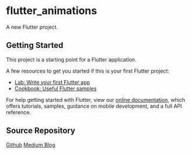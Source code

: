 # flutter_animations

A new Flutter project.

## Getting Started

This project is a starting point for a Flutter application.

A few resources to get you started if this is your first Flutter project:

- [Lab: Write your first Flutter app](https://flutter.dev/docs/get-started/codelab)
- [Cookbook: Useful Flutter samples](https://flutter.dev/docs/cookbook)

For help getting started with Flutter, view our
[online documentation](https://flutter.dev/docs), which offers tutorials,
samples, guidance on mobile development, and a full API reference.

## Source Repository
[Github](https://github.com/cornetthomas/flutter_animation_tests)
[Medium Blog](https://medium.com/thismightwork/https-medium-com-thomas-cornet-sequenced-animations-in-flutter-7c4fa4117598)
